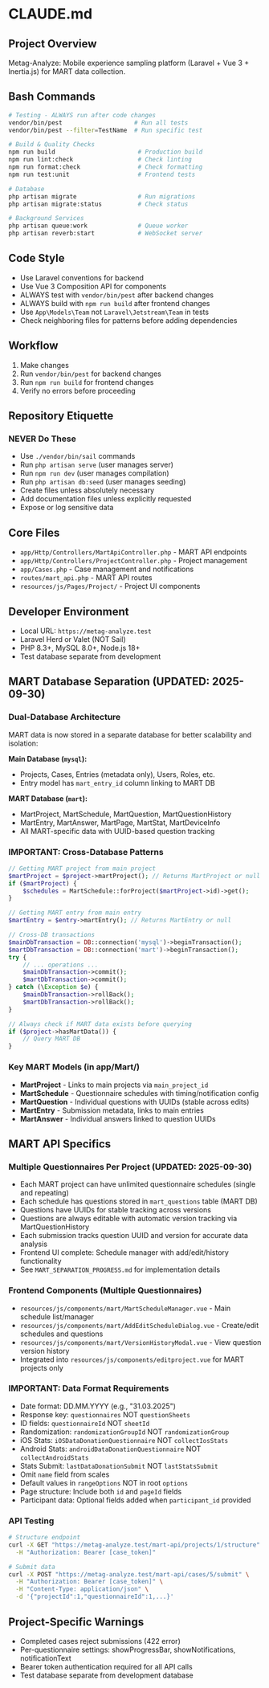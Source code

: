 # CLAUDE.md

## Project Overview

Metag-Analyze: Mobile experience sampling platform (Laravel + Vue 3 + Inertia.js) for MART data collection.

## Bash Commands

```bash
# Testing - ALWAYS run after code changes
vendor/bin/pest                    # Run all tests
vendor/bin/pest --filter=TestName  # Run specific test

# Build & Quality Checks
npm run build                       # Production build
npm run lint:check                  # Check linting
npm run format:check                # Check formatting
npm run test:unit                   # Frontend tests

# Database
php artisan migrate                 # Run migrations
php artisan migrate:status          # Check status

# Background Services
php artisan queue:work              # Queue worker
php artisan reverb:start            # WebSocket server
```

## Code Style

- Use Laravel conventions for backend
- Use Vue 3 Composition API for components
- ALWAYS test with `vendor/bin/pest` after backend changes
- ALWAYS build with `npm run build` after frontend changes
- Use `App\Models\Team` not `Laravel\Jetstream\Team` in tests
- Check neighboring files for patterns before adding dependencies

## Workflow

1. Make changes
2. Run `vendor/bin/pest` for backend changes
3. Run `npm run build` for frontend changes
4. Verify no errors before proceeding

## Repository Etiquette

### NEVER Do These
- Use `./vendor/bin/sail` commands
- Run `php artisan serve` (user manages server)
- Run `npm run dev` (user manages compilation)
- Run `php artisan db:seed` (user manages seeding)
- Create files unless absolutely necessary
- Add documentation files unless explicitly requested
- Expose or log sensitive data

## Core Files

- `app/Http/Controllers/MartApiController.php` - MART API endpoints
- `app/Http/Controllers/ProjectController.php` - Project management
- `app/Cases.php` - Case management and notifications
- `routes/mart_api.php` - MART API routes
- `resources/js/Pages/Project/` - Project UI components

## Developer Environment

- Local URL: `https://metag-analyze.test`
- Laravel Herd or Valet (NOT Sail)
- PHP 8.3+, MySQL 8.0+, Node.js 18+
- Test database separate from development

## MART Database Separation (UPDATED: 2025-09-30)

### Dual-Database Architecture
MART data is now stored in a separate database for better scalability and isolation:

**Main Database (`mysql`):**
- Projects, Cases, Entries (metadata only), Users, Roles, etc.
- Entry model has `mart_entry_id` column linking to MART DB

**MART Database (`mart`):**
- MartProject, MartSchedule, MartQuestion, MartQuestionHistory
- MartEntry, MartAnswer, MartPage, MartStat, MartDeviceInfo
- All MART-specific data with UUID-based question tracking

### IMPORTANT: Cross-Database Patterns

```php
// Getting MART project from main project
$martProject = $project->martProject(); // Returns MartProject or null
if ($martProject) {
    $schedules = MartSchedule::forProject($martProject->id)->get();
}

// Getting MART entry from main entry
$martEntry = $entry->martEntry(); // Returns MartEntry or null

// Cross-DB transactions
$mainDbTransaction = DB::connection('mysql')->beginTransaction();
$martDbTransaction = DB::connection('mart')->beginTransaction();
try {
    // ... operations ...
    $mainDbTransaction->commit();
    $martDbTransaction->commit();
} catch (\Exception $e) {
    $mainDbTransaction->rollBack();
    $martDbTransaction->rollBack();
}

// Always check if MART data exists before querying
if ($project->hasMartData()) {
    // Query MART DB
}
```

### Key MART Models (in app/Mart/)
- **MartProject** - Links to main projects via `main_project_id`
- **MartSchedule** - Questionnaire schedules with timing/notification config
- **MartQuestion** - Individual questions with UUIDs (stable across edits)
- **MartEntry** - Submission metadata, links to main entries
- **MartAnswer** - Individual answers linked to question UUIDs

## MART API Specifics

### Multiple Questionnaires Per Project (UPDATED: 2025-09-30)
- Each MART project can have unlimited questionnaire schedules (single and repeating)
- Each schedule has questions stored in `mart_questions` table (MART DB)
- Questions have UUIDs for stable tracking across versions
- Questions are always editable with automatic version tracking via MartQuestionHistory
- Each submission tracks question UUID and version for accurate data analysis
- Frontend UI complete: Schedule manager with add/edit/history functionality
- See `MART_SEPARATION_PROGRESS.md` for implementation details

### Frontend Components (Multiple Questionnaires)
- `resources/js/components/mart/MartScheduleManager.vue` - Main schedule list/manager
- `resources/js/components/mart/AddEditScheduleDialog.vue` - Create/edit schedules and questions
- `resources/js/components/mart/VersionHistoryModal.vue` - View question version history
- Integrated into `resources/js/components/editproject.vue` for MART projects only

### IMPORTANT: Data Format Requirements
- Date format: DD.MM.YYYY (e.g., "31.03.2025")
- Response key: `questionnaires` NOT `questionSheets`
- ID fields: `questionnaireId` NOT `sheetId`
- Randomization: `randomizationGroupId` NOT `randomizationGroup`
- iOS Stats: `iOSDataDonationQuestionnaire` NOT `collectIosStats`
- Android Stats: `androidDataDonationQuestionnaire` NOT `collectAndroidStats`
- Stats Submit: `lastDataDonationSubmit` NOT `lastStatsSubmit`
- Omit `name` field from scales
- Default values in `rangeOptions` NOT in root `options`
- Page structure: Include both `id` and `pageId` fields
- Participant data: Optional fields added when `participant_id` provided

### API Testing
```bash
# Structure endpoint
curl -X GET "https://metag-analyze.test/mart-api/projects/1/structure" \
  -H "Authorization: Bearer [case_token]"

# Submit data
curl -X POST "https://metag-analyze.test/mart-api/cases/5/submit" \
  -H "Authorization: Bearer [case_token]" \
  -H "Content-Type: application/json" \
  -d '{"projectId":1,"questionnaireId":1,...}'
```

## Project-Specific Warnings

- Completed cases reject submissions (422 error)
- Per-questionnaire settings: showProgressBar, showNotifications, notificationText
- Bearer token authentication required for all API calls
- Test database separate from development database
